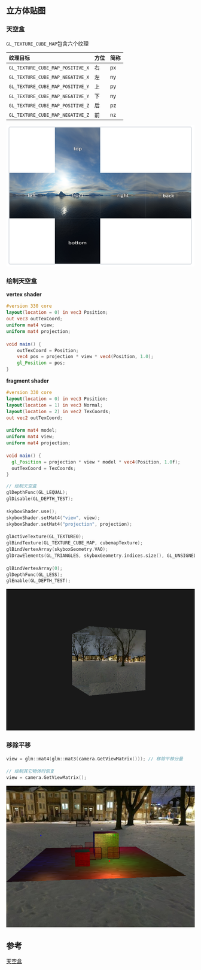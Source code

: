 ## 立方体贴图

### 天空盒

`GL_TEXTURE_CUBE_MAP`包含六个纹理

| 纹理目标                         | 方位 | 简称 |
| :------------------------------- | :--- | :--- |
| `GL_TEXTURE_CUBE_MAP_POSITIVE_X` | 右   | px   |
| `GL_TEXTURE_CUBE_MAP_NEGATIVE_X` | 左   | ny   |
| `GL_TEXTURE_CUBE_MAP_POSITIVE_Y` | 上   | py   |
| `GL_TEXTURE_CUBE_MAP_NEGATIVE_Y` | 下   | ny   |
| `GL_TEXTURE_CUBE_MAP_POSITIVE_Z` | 后   | pz   |
| `GL_TEXTURE_CUBE_MAP_NEGATIVE_Z` | 前   | nz   |

![image-20211116112654134](images/image-20211116112654134.png)

### 绘制天空盒

**vertex shader**

```glsl
#version 330 core
layout(location = 0) in vec3 Position;
out vec3 outTexCoord;
uniform mat4 view;
uniform mat4 projection;

void main() {
	outTexCoord = Position;
	vec4 pos = projection * view * vec4(Position, 1.0);
	gl_Position = pos;
}
```

**fragment shader**

```glsl
#version 330 core
layout(location = 0) in vec3 Position;
layout(location = 1) in vec3 Normal;
layout(location = 2) in vec2 TexCoords;
out vec2 outTexCoord;

uniform mat4 model;
uniform mat4 view;
uniform mat4 projection;

void main() {
  gl_Position = projection * view * model * vec4(Position, 1.0f);
  outTexCoord = TexCoords;
}
```



```c++
// 绘制天空盒
glDepthFunc(GL_LEQUAL);
glDisable(GL_DEPTH_TEST);

skyboxShader.use();
skyboxShader.setMat4("view", view);
skyboxShader.setMat4("projection", projection);

glActiveTexture(GL_TEXTURE0);
glBindTexture(GL_TEXTURE_CUBE_MAP, cubemapTexture);
glBindVertexArray(skyboxGeometry.VAO);
glDrawElements(GL_TRIANGLES, skyboxGeometry.indices.size(), GL_UNSIGNED_INT, 0);

glBindVertexArray(0);
glDepthFunc(GL_LESS);
glEnable(GL_DEPTH_TEST);
```

![image-20211116112913275](images/image-20211116112913275.png)

### 移除平移

```c++
view = glm::mat4(glm::mat3(camera.GetViewMatrix())); // 移除平移分量

// 绘制其它物体时恢复
view = camera.GetViewMatrix();
```

![image-20211116113148444](images/image-20211116113148444.png)

## 参考

[天空盒](https://learnopengl-cn.github.io/04%20Advanced%20OpenGL/06%20Cubemaps/#_3)
